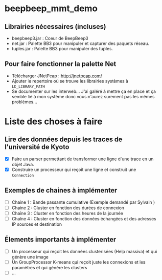 # beepbeep_mmt_demo
## Librairies nécessaires (incluses)
- beepbeep3.jar : Coeur de BeepBeep3
- net.jar : Palette BB3 pour manipuler et capturer des paquets réseau.
- tuples.jar : Palette BB3 pour manipuler des tuples.

## Pour faire fonctionner la palette Net
- Télécharger JNetPcap : http://jnetpcap.com/
- Ajouter le repertoire où se trouve les librairies systèmes à `LD_LIBRARY_PATH`
- Se documenter sur les interweb... J'ai galéré à mettre ça en place et ça semble lié à mon système donc vous n'aurez surement pas les mêmes problèmes... 

# Liste des choses à faire 
## Lire des données depuis les traces de l'université de Kyoto
- [x] Faire un parser permettant de transformer une ligne d'une trace en un objet Java.
- [x] Construire un processeur qui reçoit une ligne et construit une `Connection`

## Exemples de chaines à implémenter
- [ ] Chaine 1 : Bande passante cumulative (Exemple demandé par Sylvain )
- [ ] Chaine 2 : Cluster en fonction des durées de connexion
- [ ] Chaîne 3 : Cluster en fonction des heures de la journée 
- [ ] Chaîne 4 : Cluster en fonction des données échangées et des adresses IP sources et destination 

## Élements importants à implémenter
- [ ] Un processeur qui reçoit les données clusterisées (Help massiva) et qui génère une image
- [ ] Un GroupProcessor K-means qui reçoit juste les connexions et les paramètres et qui génère les clusters
- [ ] ...
